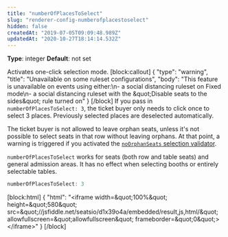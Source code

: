 ```yaml
---
title: "numberOfPlacesToSelect"
slug: "renderer-config-numberofplacestoselect"
hidden: false
createdAt: "2019-07-05T09:09:48.989Z"
updatedAt: "2020-10-27T18:14:14.532Z"
---
```

**Type**: integer
**Default**: not set

Activates one-click selection mode.
[block:callout]
{
  &quot;type&quot;: &quot;warning&quot;,
  &quot;title&quot;: &quot;Unavailable on some ruleset configurations&quot;,
  &quot;body&quot;: &quot;This feature is unavailable on events using either:\n- a social distancing ruleset on Fixed mode\n- a social distancing ruleset with the \&quot;Disable seats to the sides\&quot; rule turned on&quot;
}
[/block]
If you pass in `numberOfPlacesToSelect: 3`, the ticket buyer only needs to click once to select 3 places. Previously selected places are deselected automatically.

The ticket buyer is not allowed to leave orphan seats, unless it&#39;s not possible to select seats in that row without leaving orphans. At that point, a warning is triggered if you activated the [`noOrphanSeats` selection validator](/docs/renderer-config-selectionvalidators).

`numberOfPlacesToSelect` works for seats (both row and table seats) and general admission areas. It has no effect when selecting booths or entirely selectable tables.
```javascript
numberOfPlacesToSelect: 3
```

[block:html]
{
  &quot;html&quot;: &quot;&lt;iframe width=\&quot;100%\&quot; height=\&quot;580\&quot; src=\&quot;//jsfiddle.net/seatsio/d1x39o4a/embedded/result,js,html/\&quot; allowfullscreen=\&quot;allowfullscreen\&quot; frameborder=\&quot;0\&quot;&gt;&lt;/iframe&gt;&quot;
}
[/block]
